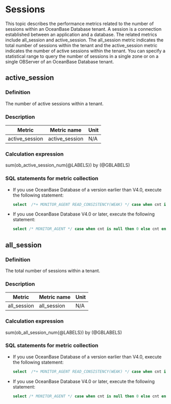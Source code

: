 # Sessions

This topic describes the performance metrics related to the number of sessions within an OceanBase Database tenant. A session is a connection established between an application and a database. The related metrics include all_session and active_session. The all_session metric indicates the total number of sessions within the tenant and the active_session metric indicates the number of active sessions within the tenant. You can specify a statistical range to query the number of sessions in a single zone or on a single OBServer of an OceanBase Database tenant.

## active_session

### Definition

The number of active sessions within a tenant.

### Description

|   **Metric**   | **Metric name** | **Unit** |
|----------------|-----------------|----------|
| active_session | active_session  | N/A      |

### Calculation expression

sum(ob_active_session_num{@LABELS}) by (@GBLABELS)

### SQL statements for metric collection

* If you use OceanBase Database of a version earlier than V4.0, execute the following statement:

  ```sql
  select  /*+ MONITOR_AGENT READ_CONSISTENCY(WEAK) */ case when cnt is null then 0 else cnt end as cnt, tenant_name, tenant_id from (select __all_tenant.tenant_name, __all_tenant.tenant_id, cnt from __all_tenant left join (select count(`state`='ACTIVE' OR NULL) as cnt, tenant as tenant_name from __all_virtual_processlist where svr_ip = ? and svr_port = ? group by tenant) t1 on __all_tenant.tenant_name = t1.tenant_name) t2
  ```

* If you use OceanBase Database V4.0 or later, execute the following statement:

  ```sql
  select /* MONITOR_AGENT */ case when cnt is null then 0 else cnt end as cnt, tenant_name, tenant_id from (select DBA_OB_TENANTS.tenant_name, DBA_OB_TENANTS.tenant_id, cnt from DBA_OB_TENANTS left join (select count(`state`='ACTIVE' OR NULL) as cnt, tenant as tenant_name from GV$OB_PROCESSLIST where svr_ip = ? and svr_port = ? group by tenant) t1 on DBA_OB_TENANTS.tenant_name = t1.tenant_name where DBA_OB_TENANTS.tenant_type<>'META') t2
  ```

## all_session

### Definition

The total number of sessions within a tenant.

### Description

| **Metric**  | **Metric name** | **Unit** |
|-------------|-----------------|----------|
| all_session | all_session     | N/A      |

### Calculation expression

sum(ob_all_session_num{@LABELS}) by (@GBLABELS)

### SQL statements for metric collection

* If you use OceanBase Database of a version earlier than V4.0, execute the following statement:

  ```sql
  select  /*+ MONITOR_AGENT READ_CONSISTENCY(WEAK) */ case when cnt is null then 0 else cnt end as cnt, tenant_name, tenant_id from (select __all_tenant.tenant_name, __all_tenant.tenant_id, cnt from __all_tenant left join (select count(1) as cnt, tenant as tenant_name from __all_virtual_processlist where svr_ip = ? and svr_port = ? group by tenant) t1 on __all_tenant.tenant_name = t1.tenant_name) t2
  ```

* If you use OceanBase Database V4.0 or later, execute the following statement:

  ```sql
  select /* MONITOR_AGENT */ case when cnt is null then 0 else cnt end as cnt, tenant_name, tenant_id from (select DBA_OB_TENANTS.tenant_name, DBA_OB_TENANTS.tenant_id, cnt from DBA_OB_TENANTS left join (select count(1) as cnt, tenant as tenant_name from GV$OB_PROCESSLIST where svr_ip = ? and svr_port = ? group by tenant) t1 on DBA_OB_TENANTS.tenant_name = t1.tenant_name where DBA_OB_TENANTS.tenant_type<>'META') t2
  ```

